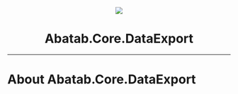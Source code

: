 <!-- This documentation is incomplete. -->

<div align="center">

![](_attachments/AbatabDocumentationProjectLogo.png)
	<h1>
		Abatab.Core.DataExport
	</h1>
</div>

***

# About Abatab.Core.DataExport